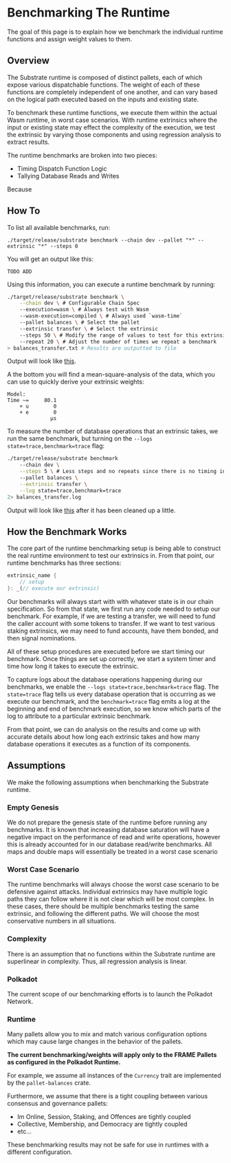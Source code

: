 # Benchmarking The Runtime

The goal of this page is to explain how we benchmark the individual runtime functions and assign weight values to them.

## Overview

The Substrate runtime is composed of distinct pallets, each of which expose various dispatchable functions. The weight of each of these functions are completely independent of one another, and can vary based on the logical path executed based on the inputs and existing state.

To benchmark these runtime functions, we execute them within the actual Wasm runtime, in worst case scenarios. With runtime extrinsics where the input or existing state may effect the complexity of the execution, we test the extrinsic by varying those components and using regression analysis to extract results.

The runtime benchmarks are broken into two pieces:

* Timing Dispatch Function Logic
* Tallying Database Reads and Writes

Because

## How To

To list all available benchmarks, run:

```
./target/release/substrate benchmark --chain dev --pallet "*" --extrinsic "*" --steps 0
```

You will get an output like this:

```
TODO ADD
```

Using this information, you can execute a runtime benchmark by running:

```bash
./target/release/substrate benchmark \
    --chain dev \ # Configurable Chain Spec
    --execution=wasm \ # Always test with Wasm
    --wasm-execution=compiled \ # Always used `wasm-time`
    --pallet balances \ # Select the pallet
    --extrinsic transfer \ # Select the extrinsic
    --steps 50 \ # Modify the range of values to test for this extrinsic
    --repeat 20 \ # Adjust the number of times we repeat a benchmark
> balances_transfer.txt # Results are outputted to file
```

Output will look like <a href="../data/balances_transfer.txt">this</a>.

A the bottom you will find a mean-square-analysis of the data, which you can use to quickly derive your extrinsic weights:

```
Model:
Time ~=     80.1
    + u        0
    + e        0
              µs
```

To measure the number of database operations that an extrinsic takes, we run the same benchmark, but turning on the `--logs state=trace,benchmark=trace` flag:

```bash
./target/release/substrate benchmark
    --chain dev \
    --steps 5 \ # Less steps and no repeats since there is no timing involved here
    --pallet balances \
    --extrinsic transfer \
    --log state=trace,benchmark=trace
2> balances_transfer.log
```

Output will look like <a href="../data/balances_transfer.log">this</a> after it has been cleaned up a little.

## How the Benchmark Works

The core part of the runtime benchmarking setup is being able to construct the real runtime environment to test our extrinsics in. From that point, our runtime benchmarks has three sections:

```rust
extrinsic_name {
	// setup
}: _(// execute our extrinsic)
```

Our benchmarks will always start with with whatever state is in our chain specification. So from that state, we first run any code needed to setup our benchmark. For example, if we are testing a transfer, we will need to fund the caller account with some tokens to transfer. If we want to test various staking extrinsics, we may need to fund accounts, have them bonded, and then signal nominations.

All of these setup procedures are executed before we start timing our benchmark. Once things are set up correctly, we start a system timer and time how long it takes to execute the extrinsic.

To capture logs about the database operations happening during our benchmarks, we enable the `--logs state=trace,benchmark=trace` flag. The `state=trace` flag tells us every database operation that is occurring as we execute our benchmark, and the `benchmark=trace` flag emits a log at the beginning and end of benchmark execution, so we know which parts of the log to attribute to a particular extrinsic benchmark.

From that point, we can do analysis on the results and come up with accurate details about how long each extrinsic takes and how many database operations it executes as a function of its components.

## Assumptions

We make the following assumptions when benchmarking the Substrate runtime.

### Empty Genesis

We do not prepare the genesis state of the runtime before running any benchmarks. It is known that increasing database saturation will have a negative impact on the performance of read and write operations, however this is already accounted for in our database read/write benchmarks. All maps and double maps will essentially be treated in a worst case scenario

### Worst Case Scenario

The runtime benchmarks will always choose the worst case scenario to be defensive against attacks. Individual extrinsics may have multiple logic paths they can follow where it is not clear which will be most complex. In these cases, there should be multiple benchmarks testing the same extrinsic, and following the different paths. We will choose the most conservative numbers in all situations.

### Complexity

There is an assumption that no functions within the Substrate runtime are superlinear in complexity. Thus, all regression analysis is linear.

### Polkadot

The current scope of our benchmarking efforts is to launch the Polkadot Network.

### Runtime

Many pallets allow you to mix and match various configuration options which may cause large changes in the behavior of the pallets.

**The current benchmarking/weights will apply only to the FRAME Pallets as configured in the Polkadot Runtime.**

For example, we assume all instances of the `Currency` trait are implemented by the `pallet-balances` crate.

Furthermore, we assume that there is a tight coupling between various consensus and governance pallets:

* Im Online, Session, Staking, and Offences are tightly coupled
* Collective, Membership, and Democracy are tightly coupled
* etc...

These benchmarking results may not be safe for use in runtimes with a different configuration.
